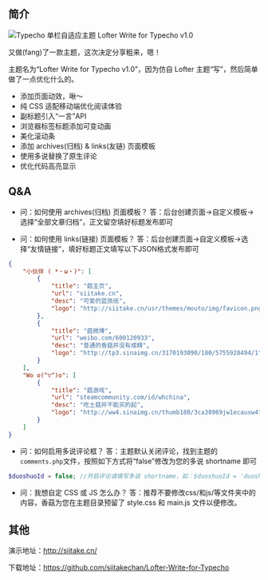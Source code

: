简介
----

![Typecho 单栏自适应主题 Lofter Write for Typecho v1.0](http://img.sucx.cn/di/W732/Lofter-Write-for-Typecho-v1.jpg)

又做(fang)了一款主题，这次决定分享粗来，嗯！

主题名为“Lofter Write for Typecho v1.0”，因为仿自 Lofter 主题“写”，然后简单做了一点优化什么的。

 - 添加页面动效，啾～
 - 纯 CSS 适配移动端优化阅读体验
 - 副标题引入“一言”API
 - 浏览器标签标题添加可变动画
 - 美化滚动条
 - 添加 archives(归档) & links(友链) 页面模板
 - 使用多说替换了原生评论
 - 优化代码高亮显示

Q&A
----

 - 问：如何使用 archives(归档) 页面模板？
   答：后台创建页面->自定义模板->选择“全部文章归档”，正文留空填好标题发布即可

 - 问：如何使用 links(链接) 页面模板？
   答：后台创建页面->自定义模板->选择“友情链接”，填好标题正文填写以下JSON格式发布即可

```Json
{
	"小伙伴 ( *・ω・)": [
		{
			"title": "菇主页", 
			"url": "siitake.cn", 
			"desc": "可爱的蓝孩纸", 
			"logo": "http://siitake.cn/usr/themes/mouto/img/favicon.png"
		}, 
		{
			"title": "菇微博", 
			"url": "weibo.com/600120933", 
			"desc": "普通的香菇并没有成精", 
			"logo": "http://tp3.sinaimg.cn/3170193090/180/5755928494/1"
		}
	], 
	"Wo o(^▽^)o": [
		{
			"title": "菇游戏", 
			"url": "steamcommunity.com/id/whchina", 
			"desc": "吃土菇并不能买的起", 
			"logo": "http://ww4.sinaimg.cn/thumb180/3ca38969jw1ecauxw4t3sj20500500sl.jpg"
		}
	]
}
```

 - 问：如何启用多说评论框？
   答：主题默认关闭评论，找到主题的`comments.php`文件，按照如下方式将“false”修改为您的多说 shortname 即可

```Php
$duoshuoId = false; //开启评论请填写多说 shortname，如：$duoshuoId = 'duoshuo';
```

 - 问：我想自定 CSS 或 JS 怎么办？
   答：推荐不要修改css/和js/等文件夹中的内容，香菇为您在主题目录预留了 style.css 和 main.js 文件以便修改。

其他
----

演示地址：http://siitake.cn/

下载地址：https://github.com/siitakechan/Lofter-Write-for-Typecho
